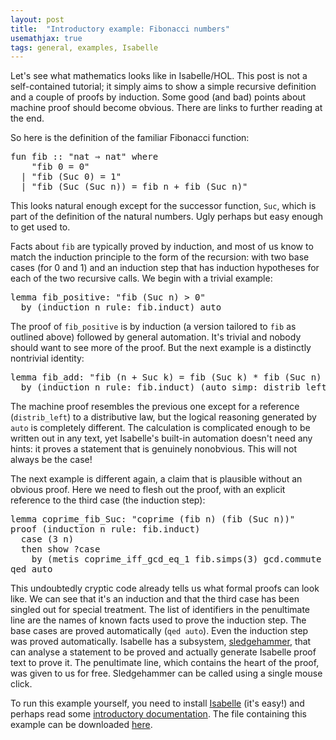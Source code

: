 ```yaml
---
layout: post
title:  "Introductory example: Fibonacci numbers"
usemathjax: true 
tags: general, examples, Isabelle
---
```


Let's see what mathematics looks like in Isabelle/HOL.  This post is not a self-contained tutorial; it simply aims to show a simple recursive definition and a couple of proofs by induction. Some good (and bad) points about machine proof should become obvious. There are links to further reading at the end.

So here is the definition of the familiar Fibonacci function:

<pre class="source">
<span class="keyword1"><span class="command">fun</span></span> <span class="entity">fib</span> <span class="main">::</span> <span class="quoted"><span class="quoted">"nat <span class="main">⇒</span> nat"</span></span> <span class="keyword2"><span class="keyword">where</span></span>
    <span class="quoted"><span class="quoted">"<span class="free">fib</span> <span class="main">0</span> <span class="main">=</span> <span class="main">0</span>"</span></span>
  <span class="main">|</span> <span class="quoted"><span class="quoted">"<span class="free">fib</span> <span class="main">(</span>Suc <span class="main">0</span><span class="main">)</span> <span class="main">=</span> <span class="main">1</span>"</span></span>
  <span class="main">|</span> <span class="quoted"><span class="quoted">"<span class="free">fib</span> <span class="main">(</span>Suc <span class="main">(</span>Suc <span class="free"><span class="bound"><span class="entity">n</span></span></span><span class="main">)</span><span class="main">)</span> <span class="main">=</span> <span class="free">fib</span> <span class="free"><span class="bound"><span class="entity">n</span></span></span> <span class="main">+</span> <span class="free">fib</span> <span class="main">(</span>Suc <span class="free"><span class="bound"><span class="entity">n</span></span></span><span class="main">)</span>"</span></span>
</pre>

This looks natural enough except for the successor function, `Suc`, which is part of the definition of the natural numbers. Ugly perhaps but easy enough to get used to.

Facts about `fib` are typically proved by induction, and most of us know to match the induction principle to the form of the recursion: with two base cases (for 0 and 1) and an induction step that has induction hypotheses for each of the two recursive calls. We begin with a trivial example:

<pre class="source">
<span class="keyword1"><span class="command">lemma</span></span> fib_positive<span class="main">:</span> <span class="quoted"><span class="quoted">"fib <span class="main">(</span>Suc <span class="free">n</span><span class="main">)</span> <span class="main">&gt;</span> <span class="main">0</span>"</span></span>
  <span class="keyword1"><span class="command">by</span></span> <span class="main">(</span><span class="operator">induction</span> <span class="quoted"><span class="free">n</span></span> <span class="quasi_keyword">rule</span><span class="main"><span class="main">:</span></span> fib.induct<span class="main">)</span> <span class="operator">auto</span>
</pre>

The proof of `fib_positive` is by induction (a version tailored to `fib` as outlined above) followed by general automation. It's trivial and nobody should want to see more of the proof. But the next example is a distinctly nontrivial identity:

<pre class="source">
<span class="keyword1"><span class="command">lemma</span></span> fib_add<span class="main">:</span> <span class="quoted"><span class="quoted">"fib <span class="main">(</span><span class="free">n</span> <span class="main">+</span> Suc <span class="free">k</span><span class="main">)</span> <span class="main">=</span> fib <span class="main">(</span>Suc <span class="free">k</span><span class="main">)</span> <span class="main">*</span> fib <span class="main">(</span>Suc <span class="free">n</span><span class="main">)</span> <span class="main">+</span> fib <span class="free">k</span> <span class="main">*</span> fib <span class="free">n</span>"</span></span>
  <span class="keyword1"><span class="command">by</span></span> <span class="main">(</span><span class="operator">induction</span> <span class="quoted"><span class="free">n</span></span> <span class="quasi_keyword">rule</span><span class="main"><span class="main">:</span></span> fib.induct<span class="main">)</span> <span class="main">(</span><span class="operator">auto</span> <span class="quasi_keyword">simp</span><span class="main"><span class="main">:</span></span> distrib_left<span class="main">)</span>
</pre>

The machine proof resembles the previous one except for a reference (`distrib_left`) to a distributive law, but the logical reasoning generated by `auto` is completely different. The calculation is complicated enough to be written out in any text, yet Isabelle's built-in automation doesn't need any hints: it proves a statement that is genuinely nonobvious. This will not always be the case!

The next example is different again, a claim that is plausible without an obvious proof. Here we need to flesh out the proof, with an explicit reference to the third case (the induction step):

<pre class="source">
<span class="keyword1"><span class="command">lemma</span></span> coprime_fib_Suc<span class="main">:</span> <span class="quoted"><span class="quoted">"coprime <span class="main">(</span>fib <span class="free">n</span><span class="main">)</span> <span class="main">(</span>fib <span class="main">(</span>Suc <span class="free">n</span><span class="main">)</span><span class="main">)</span>"</span></span>
<span class="keyword1"><span class="command">proof</span></span> <span class="main">(</span><span class="operator">induction</span> <span class="quoted"><span class="free">n</span></span> <span class="quasi_keyword">rule</span><span class="main"><span class="main">:</span></span> fib.induct<span class="main">)</span>
  <span class="keyword3"><span class="command">case</span></span> <span class="main">(</span>3 <span class="skolem">n</span><span class="main">)</span>
  <span class="keyword1"><span class="command">then</span></span> <span class="keyword3"><span class="command">show</span></span> <span class="var"><span class="quoted"><span class="var">?case</span></span></span>
    <span class="keyword1"><span class="command">by</span></span> <span class="main">(</span><span class="operator">metis</span> coprime_iff_gcd_eq_1 fib.simps<span class="main"><span class="main">(</span></span>3<span class="main"><span class="main">)</span></span> gcd.commute gcd_add1<span class="main">)</span>
<span class="keyword1"><span class="command">qed</span></span> <span class="operator">auto</span>
</pre>

This undoubtedly cryptic code already tells us what formal proofs can look like. We can see that it's an induction and that the third case has been singled out for special treatment. The list of identifiers in the penultimate line are the names of known facts used to prove the induction step. The base cases are proved automatically (`qed auto`). Even the induction step was proved automatically. Isabelle has a subsystem, [sledgehammer](https://isabelle.in.tum.de/dist/doc/sledgehammer.pdf), that can analyse a statement to be proved and actually generate Isabelle proof text to prove it. The penultimate line, which contains the heart of the proof, was given to us for free. Sledgehammer can be called using a single mouse click.

To run this example yourself, you need to install [Isabelle](https://isabelle.in.tum.de/) (it's easy!) and perhaps read some [introductory documentation](https://isabelle.in.tum.de/dist/Isabelle2021/doc/prog-prove.pdf). The file containing this example can be downloaded [here](https://lawrencecpaulson.github.io/Isabelle-Examples/Fibonacci.thy).
